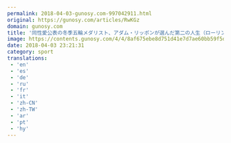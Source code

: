 ```yaml
---
permalink: 2018-04-03-gunosy.com-997042911.html
original: https://gunosy.com/articles/RwKGz
domain: gunosy.com
title: '同性愛公表の冬季五輪メダリスト、アダム・リッポンが選んだ第二の人生（ローリングストーン） - グノシー'
image: https://contents.gunosy.com/4/4/8af675ebe8d751d41e7d7ae60bb59f5d_content.jpg
date: 2018-04-03 23:21:31
category: sport
translations: 
 - 'en'
 - 'es'
 - 'de'
 - 'ru'
 - 'fr'
 - 'it'
 - 'zh-CN'
 - 'zh-TW'
 - 'ar'
 - 'pt'
 - 'hy'
---
```


